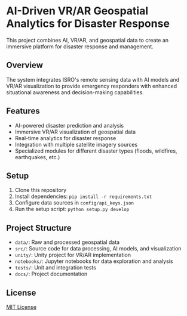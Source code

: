 # AI-Driven VR/AR Geospatial Analytics for Disaster Response

This project combines AI, VR/AR, and geospatial data to create an immersive platform for disaster response and management.

## Overview

The system integrates ISRO's remote sensing data with AI models and VR/AR visualization to provide emergency responders with enhanced situational awareness and decision-making capabilities.

## Features

- AI-powered disaster prediction and analysis
- Immersive VR/AR visualization of geospatial data
- Real-time analytics for disaster response
- Integration with multiple satellite imagery sources
- Specialized modules for different disaster types (floods, wildfires, earthquakes, etc.)

## Setup

1. Clone this repository
2. Install dependencies: `pip install -r requirements.txt`
3. Configure data sources in `config/api_keys.json`
4. Run the setup script: `python setup.py develop`

## Project Structure

- `data/`: Raw and processed geospatial data
- `src/`: Source code for data processing, AI models, and visualization
- `unity/`: Unity project for VR/AR implementation
- `notebooks/`: Jupyter notebooks for data exploration and analysis
- `tests/`: Unit and integration tests
- `docs/`: Project documentation

## License

[MIT License](LICENSE) 